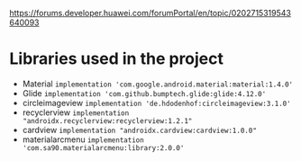 https://forums.developer.huawei.com/forumPortal/en/topic/0202715319543640093

# Libraries used in the project

- Material `implementation 'com.google.android.material:material:1.4.0'`
- Glide `implementation 'com.github.bumptech.glide:glide:4.12.0'`
- circleimageview `implementation 'de.hdodenhof:circleimageview:3.1.0'`
- recyclerview `implementation "androidx.recyclerview:recyclerview:1.2.1"`
- cardview `implementation "androidx.cardview:cardview:1.0.0"`
- materialarcmenu `implementation 'com.sa90.materialarcmenu:library:2.0.0'`


